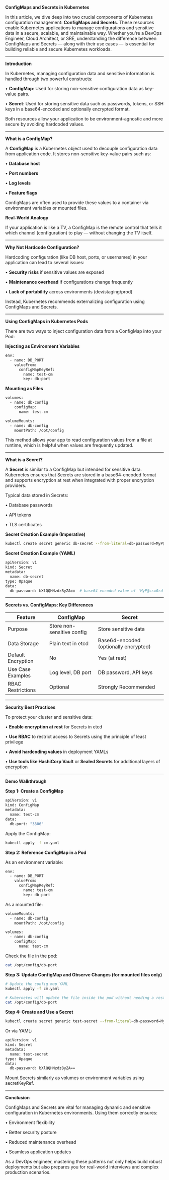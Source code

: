 **ConfigMaps and Secrets in Kubernetes**

In this article, we dive deep into two crucial components of Kubernetes configuration management: **ConfigMaps and Secrets**. These resources enable Kubernetes applications to manage configurations and sensitive data in a secure, scalable, and maintainable way. Whether you're a DevOps Engineer, Cloud Architect, or SRE, understanding the difference between ConfigMaps and Secrets — along with their use cases — is essential for building reliable and secure Kubernetes workloads.

---

**Introduction**

In Kubernetes, managing configuration data and sensitive information is handled through two powerful constructs:

•	**ConfigMap**: Used for storing non-sensitive configuration data as key-value pairs.

•	**Secret**: Used for storing sensitive data such as passwords, tokens, or SSH keys in a base64-encoded and optionally encrypted format.

Both resources allow your application to be environment-agnostic and more secure by avoiding hardcoded values.

---

**What is a ConfigMap?**

A **ConfigMap** is a Kubernetes object used to decouple configuration data from application code. It stores non-sensitive key-value pairs such as:

•	**Database host**

•	**Port numbers**

•	**Log levels**

•	**Feature flags**

ConfigMaps are often used to provide these values to a container via environment variables or mounted files.

**Real-World Analogy**

If your application is like a TV, a ConfigMap is the remote control that tells it which channel (configuration) to play — without changing the TV itself.

---

**Why Not Hardcode Configuration?**

Hardcoding configuration (like DB host, ports, or usernames) in your application can lead to several issues:

•	**Security risks** if sensitive values are exposed

•	**Maintenance overhead** if configurations change frequently

•	**Lack of portability** across environments (dev/staging/prod)

Instead, Kubernetes recommends externalizing configuration using ConfigMaps and Secrets.

---

**Using ConfigMaps in Kubernetes Pods**

There are two ways to inject configuration data from a ConfigMap into your Pod:

**Injecting as Environment Variables**

```sh
env:
  - name: DB_PORT
    valueFrom:
      configMapKeyRef:
        name: test-cm
        key: db-port
```

**Mounting as Files**

```sh
volumes:
  - name: db-config
    configMap:
      name: test-cm

volumeMounts:
  - name: db-config
    mountPath: /opt/config
```

This method allows your app to read configuration values from a file at runtime, which is helpful when values are frequently updated.

---

**What is a Secret?**

A **Secret** is similar to a ConfigMap but intended for sensitive data. Kubernetes ensures that Secrets are stored in a base64-encoded format and supports encryption at rest when integrated with proper encryption providers.

Typical data stored in Secrets:

•	Database passwords

•	API tokens

•	TLS certificates

**Secret Creation Example (Imperative)**

```sh
kubectl create secret generic db-secret --from-literal=db-password=MyP@ssw0rd
```

**Secret Creation Example (YAML)**

```sh
apiVersion: v1
kind: Secret
metadata:
  name: db-secret
type: Opaque
data:
  db-password: bXlQQHNzdzByZA==  # base64 encoded value of 'MyP@ssw0rd'
```

---

**Secrets vs. ConfigMaps: Key Differences**

| Feature                | ConfigMap                  | Secret                          |
|------------------------|----------------------------|----------------------------------|
| Purpose                | Store non-sensitive config | Store sensitive data             |
| Data Storage           | Plain text in etcd         | Base64-encoded (optionally encrypted) |
| Default Encryption     | No                         | Yes (at rest)                    |
| Use Case Examples      | Log level, DB port         | DB password, API keys            |
| RBAC Restrictions      | Optional                   | Strongly Recommended             |

---

**Security Best Practices**

To protect your cluster and sensitive data:

•	**Enable encryption at rest** for Secrets in etcd

•	**Use RBAC** to restrict access to Secrets using the principle of least privilege

•	**Avoid hardcoding values** in deployment YAMLs

•	**Use tools like HashiCorp Vault** or **Sealed Secrets** for additional layers of encryption

---

**Demo Walkthrough**

**Step 1: Create a ConfigMap**

```sh
apiVersion: v1
kind: ConfigMap
metadata:
  name: test-cm
data:
  db-port: "3306"
```

Apply the ConfigMap:

```sh
kubectl apply -f cm.yaml
```

**Step 2: Reference ConfigMap in a Pod**

As an environment variable:

```sh
env:
  - name: DB_PORT
    valueFrom:
      configMapKeyRef:
        name: test-cm
        key: db-port
```

As a mounted file:

```sh
volumeMounts:
  - name: db-config
    mountPath: /opt/config

volumes:
  - name: db-config
    configMap:
      name: test-cm
```

Check the file in the pod:

```sh
cat /opt/config/db-port
```

**Step 3: Update ConfigMap and Observe Changes (for mounted files only)**

```sh
# Update the config map YAML
kubectl apply -f cm.yaml

# Kubernetes will update the file inside the pod without needing a restart
cat /opt/config/db-port
```

**Step 4: Create and Use a Secret**

```sh
kubectl create secret generic test-secret --from-literal=db-password=MyP@ssw0rd
```

Or via YAML:

```sh
apiVersion: v1
kind: Secret
metadata:
  name: test-secret
type: Opaque
data:
  db-password: bXlQQHNzdzByZA==
```

Mount Secrets similarly as volumes or environment variables using secretKeyRef.

---

**Conclusion**

ConfigMaps and Secrets are vital for managing dynamic and sensitive configuration in Kubernetes environments. Using them correctly ensures:

•	Environment flexibility

•	Better security posture

•	Reduced maintenance overhead

•	Seamless application updates

As a DevOps engineer, mastering these patterns not only helps build robust deployments but also prepares you for real-world interviews and complex production scenarios.
